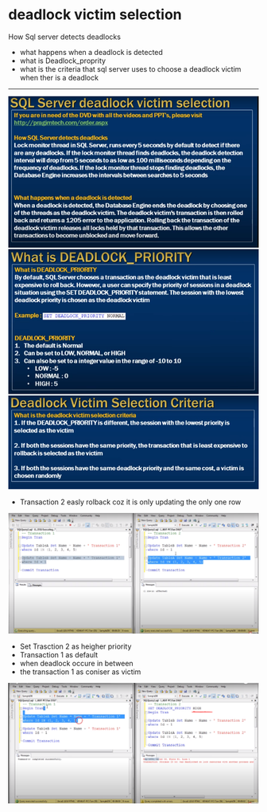 # deadlock victim selection

 How Sql server detects deadlocks
 - what happens when a deadlock is detected
 - what is Deadlock_proprity
 - what is the criteria that sql server uses to choose a deadlock victim when ther is a deadlock 

 --- 

<img src="./img/C_99.png" />

<img src="./img/C_100.png" />


<img src="./img/C_101.png" />

- Transaction 2 easly rolback coz it is only updating the only one row 

<img src="./img/C_102.png" />

- Set Trasction 2 as heigher priority 
- Transaction 1 as default 
- when deadlock occure in between 
- the transaction 1 as coniser as victim 


<img src="./img/C_103.png" />